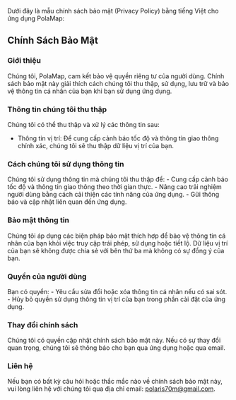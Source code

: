 Dưới đây là mẫu chính sách bảo mật (Privacy Policy) bằng tiếng Việt cho ứng dụng PolaMap:

## Chính Sách Bảo Mật
### Giới thiệu

Chúng tôi, PolaMap, cam kết bảo vệ quyền riêng tư của người dùng. Chính sách bảo mật này giải thích cách chúng tôi thu thập, sử dụng, lưu trữ và bảo vệ thông tin cá nhân của bạn khi bạn sử dụng ứng dụng.

### Thông tin chúng tôi thu thập

Chúng tôi có thể thu thập và xử lý các thông tin sau:

- Thông tin vị trí: Để cung cấp cảnh báo tốc độ và thông tin giao thông chính xác, chúng tôi sẽ thu thập dữ liệu vị trí của bạn.

### Cách chúng tôi sử dụng thông tin
Chúng tôi sử dụng thông tin mà chúng tôi thu thập để:
	- Cung cấp cảnh báo tốc độ và thông tin giao thông theo thời gian thực.
	- Nâng cao trải nghiệm người dùng bằng cách cải thiện các tính năng của ứng dụng.
	- Gửi thông báo và cập nhật liên quan đến ứng dụng.

### Bảo mật thông tin
Chúng tôi áp dụng các biện pháp bảo mật thích hợp để bảo vệ thông tin cá nhân của bạn khỏi việc truy cập trái phép, sử dụng hoặc tiết lộ. Dữ liệu vị trí của bạn sẽ không được chia sẻ với bên thứ ba mà không có sự đồng ý của bạn.

### Quyền của người dùng
Bạn có quyền:
	- Yêu cầu sửa đổi hoặc xóa thông tin cá nhân nếu có sai sót.
	- Hủy bỏ quyền sử dụng thông tin vị trí của bạn trong phần cài đặt của ứng dụng.

### Thay đổi chính sách

Chúng tôi có quyền cập nhật chính sách bảo mật này. Nếu có sự thay đổi quan trọng, chúng tôi sẽ thông báo cho bạn qua ứng dụng hoặc qua email.

### Liên hệ

Nếu bạn có bất kỳ câu hỏi hoặc thắc mắc nào về chính sách bảo mật này, vui lòng liên hệ với chúng tôi qua địa chỉ email: polaris70m@gmail.com.
